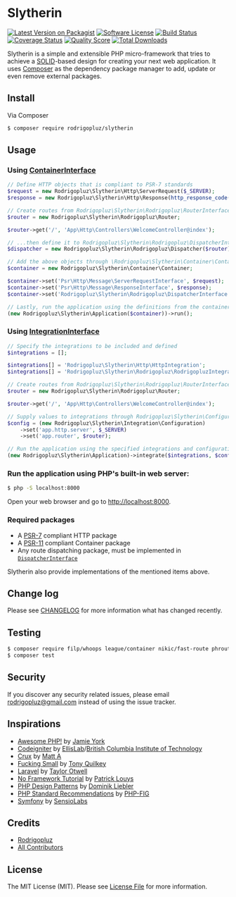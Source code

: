 # Slytherin

[![Latest Version on Packagist][ico-version]][link-packagist]
[![Software License][ico-license]](LICENSE.md)
[![Build Status][ico-travis]][link-travis]
[![Coverage Status][ico-scrutinizer]][link-scrutinizer]
[![Quality Score][ico-code-quality]][link-code-quality]
[![Total Downloads][ico-downloads]][link-downloads]

Slytherin is a simple and extensible PHP micro-framework that tries to achieve a [SOLID](https://en.wikipedia.org/wiki/SOLID_(object-oriented_design))-based design for creating your next web application. It uses [Composer](https://getcomposer.org) as the dependency package manager to add, update or even remove external packages.

## Install

Via Composer

``` bash
$ composer require rodrigopluz/slytherin
```

## Usage

### Using [ContainerInterface](src/Container/ContainerInterface.php)

``` php
// Define HTTP objects that is compliant to PSR-7 standards
$request = new Rodrigopluz\Slytherin\Http\ServerRequest($_SERVER);
$response = new Rodrigopluz\Slytherin\Http\Response(http_response_code());

// Create routes from Rodrigopluz\Slytherin\Rodrigopluz\RouterInterface...
$router = new Rodrigopluz\Slytherin\Rodrigopluz\Router;

$router->get('/', 'App\Http\Controllers\WelcomeController@index');

// ...then define it to Rodrigopluz\Slytherin\Rodrigopluz\DispatcherInterface
$dispatcher = new Rodrigopluz\Slytherin\Rodrigopluz\Dispatcher($router);

// Add the above objects through \Rodrigopluz\Slytherin\Container\ContainerInterface
$container = new Rodrigopluz\Slytherin\Container\Container;

$container->set('Psr\Http\Message\ServerRequestInterface', $request);
$container->set('Psr\Http\Message\ResponseInterface', $response);
$container->set('Rodrigopluz\Slytherin\Rodrigopluz\DispatcherInterface', $dispatcher);

// Lastly, run the application using the definitions from the container
(new Rodrigopluz\Slytherin\Application($container))->run();
```

### Using [IntegrationInterface](src/Integration/IntegrationInterface.php)

``` php
// Specify the integrations to be included and defined
$integrations = [];

$integrations[] = 'Rodrigopluz\Slytherin\Http\HttpIntegration';
$integrations[] = 'Rodrigopluz\Slytherin\Rodrigopluz\RodrigopluzIntegration';

// Create routes from Rodrigopluz\Slytherin\Rodrigopluz\RouterInterface
$router = new Rodrigopluz\Slytherin\Rodrigopluz\Router;

$router->get('/', 'App\Http\Controllers\WelcomeController@index');

// Supply values to integrations through Rodrigopluz\Slytherin\Configuration
$config = (new Rodrigopluz\Slytherin\Integration\Configuration)
    ->set('app.http.server', $_SERVER)
    ->set('app.router', $router);

// Run the application using the specified integrations and configuration
(new Rodrigopluz\Slytherin\Application)->integrate($integrations, $config)->run();
```

### Run the application using PHP's built-in web server:

``` bash
$ php -S localhost:8000
```

Open your web browser and go to [http://localhost:8000](http://localhost:8000).

### Required packages

* A [PSR-7](http://www.php-fig.org/psr/psr-7) compliant HTTP package
* A [PSR-11](https://github.com/php-fig/fig-standards/blob/master/accepted/PSR-11-container.md) compliant Container package
* Any route dispatching package, must be implemented in [`DispatcherInterface`](src/Rodrigopluz/DispatcherInterface.php)

Slytherin also provide implementations of the mentioned items above.

## Change log

Please see [CHANGELOG](CHANGELOG.md) for more information what has changed recently.

## Testing

``` bash
$ composer require filp/whoops league/container nikic/fast-route phroute/phroute rdlowrey/auryn twig/twig zendframework/zend-diactoros zendframework/zend-stratigility --dev
$ composer test
```

## Security

If you discover any security related issues, please email rodrigopluz@gmail.com instead of using the issue tracker.

## Inspirations

* [Awesome PHP!](https://github.com/ziadoz/awesome-php) by [Jamie York](https://github.com/ziadoz)
* [Codeigniter](https://codeigniter.com) by [EllisLab](https://ellislab.com)/[British Columbia Institute of Technology](http://www.bcit.ca)
* [Crux](https://github.com/yuloh/crux) by [Matt A](https://github.com/yuloh)
* [Fucking Small](https://github.com/trq/fucking-small) by [Tony Quilkey](https://github.com/trq)
* [Laravel](https://laravel.com) by [Taylor Otwell](https://github.com/taylorotwell)
* [No Framework Tutorial](https://github.com/PatrickLouys/no-framework-tutorial) by [Patrick Louys](https://github.com/PatrickLouys)
* [PHP Design Patterns](http://designpatternsphp.readthedocs.org/en/latest) by [Dominik Liebler](https://github.com/domnikl)
* [PHP Standard Recommendations](http://www.php-fig.org/psr) by [PHP-FIG](http://www.php-fig.org)
* [Symfony](http://symfony.com) by [SensioLabs](https://sensiolabs.com)

## Credits

- [Rodrigopluz][link-author]
- [All Contributors][link-contributors]

## License

The MIT License (MIT). Please see [License File](LICENSE.md) for more information.

[ico-version]: https://img.shields.io/packagist/v/rodrigopluz/slytherin.svg?style=flat-square
[ico-license]: https://img.shields.io/badge/license-MIT-brightgreen.svg?style=flat-square
[ico-travis]: https://img.shields.io/travis/rodrigopluz/slytherin/master.svg?style=flat-square
[ico-scrutinizer]: https://img.shields.io/scrutinizer/coverage/g/rodrigopluz/slytherin.svg?style=flat-square
[ico-code-quality]: https://img.shields.io/scrutinizer/g/rodrigopluz/slytherin.svg?style=flat-square
[ico-downloads]: https://img.shields.io/packagist/dt/rodrigopluz/slytherin.svg?style=flat-square

[link-packagist]: https://packagist.org/packages/rodrigopluz/slytherin
[link-travis]: https://travis-ci.org/rodrigopluz/slytherin
[link-scrutinizer]: https://scrutinizer-ci.com/g/rodrigopluz/slytherin/code-structure
[link-code-quality]: https://scrutinizer-ci.com/g/rodrigopluz/slytherin
[link-downloads]: https://packagist.org/packages/rodrigopluz/slytherin
[link-author]: https://github.com/rodrigopluz
[link-contributors]: ../../contributors